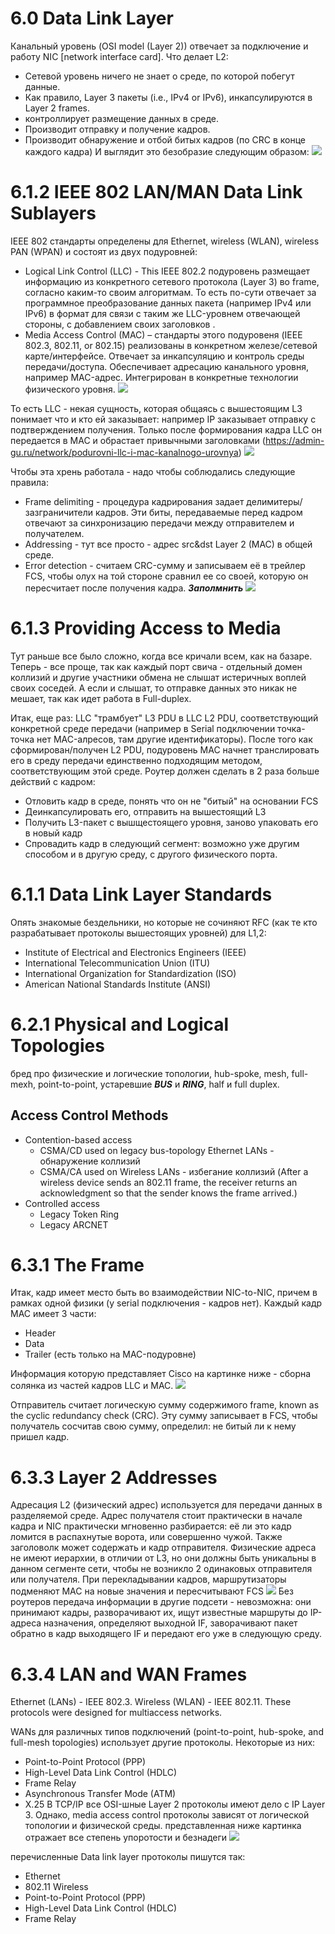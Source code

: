 # 6.0 Data Link Layer
Канальный уровень (OSI model (Layer 2)) отвечает за подключение и работу NIC [network interface card]. Что делает L2:
   * Сетевой уровень ничего не знает о среде, по которой побегут данные. 
   * Как правило, Layer 3 пакеты (i.e., IPv4 or IPv6), инкапсулируются в Layer 2 frames.
   * контроллирует размещение данных в среде.
   * Производит отправку и получение кадров.
   * Производит обнаружение и отбой битых кадров (по CRC в конце каждого кадра)
И выглядит это безобразие следующим образом:
![](./pictures/1.jpg)

# 6.1.2 IEEE 802 LAN/MAN Data Link Sublayers
IEEE 802 стандарты определены для Ethernet, wireless (WLAN), wireless PAN (WPAN) и состоят из двух подуровней:

   * Logical Link Control (LLC) - This IEEE 802.2 подуровень размещает информацию из конкретного сетевого протокола (Layer 3) во frame, согласно каким-то своим алгоритмам. То есть по-сути отвечает за программное преобразование данных пакета (например IPv4 или IPv6) в формат для связи с таким же LLC-уровнем отвечающей стороны, с добавлением своих заголовков .
   * Media Access Control (MAC) – стандарты этого подуровеня (IEEE 802.3, 802.11, or 802.15) реализованы в конкретном железе/сетевой карте/интерфейсе. Отвечает за инкапсуляцию и контроль среды передачи/доступа. Обеспечивает адресацию канального уровня, например MAC-адрес. Интегрирован в конкретные технологии физического уровня. 
   ![](./pictures/2.jpg)

То есть LLC - некая сущность, которая общаясь с вышестоящим L3 понимает что  и кто ей заказывает: например IP заказывает отправку с подтверждением получения. Только после формирования кадра LLC он передается в MAC и обрастает привычными заголовками (https://admin-gu.ru/network/podurovni-llc-i-mac-kanalnogo-urovnya)
   ![](./pictures/3.jpg)

Чтобы эта хрень работала - надо чтобы соблюдались следующие правила:
   * Frame delimiting - процедура кадрирования задает делимитеры/зазграничители кадров. Эти биты, передаваемые перед кадром отвечают за синхронизацию передачи между отправителем и получателем.
   * Addressing - тут все просто - адрес src&dst Layer 2 (MAC) в общей среде.
   * Error detection - считаем CRC-сумму и записываем её в трейлер FCS, чтобы олух на той стороне сравнил ее со своей, которую он пересчитает после получения кадра.
   ___Заполмнить___
![](./pictures/7.jpg)

# 6.1.3 Providing Access to Media
Тут раньше все было сложно, когда все кричали всем, как на базаре. Теперь - все проще, так как каждый порт свича - отдельный домен коллизий и другие участники обмена не слышат истеричных воплей своих соседей. А если и слышат, то отправке данных это никак не мешает, так как идет работа в Full-duplex. 

Итак, еще раз: LLC "трамбует" L3 PDU в LLC L2 PDU, соответствующий конкретной среде передачи (например в Serial подключении точка-точка нет MAC-алресов, там другие идентификаторы). После того как сформирован/получен L2 PDU, подуровень MAC  начнет транслировать его в среду передачи единственно подходящим методом, соответствующим этой среде. 
Роутер должен сделать в 2 раза больше действий с кадром:
   * Отловить кадр в среде, понять что он не "битый" на основании FCS
   * Деинкапсулировать его, отправить на вышестоящий L3
   * Получить L3-пакет с вышщестоящего уровня, заново упаковать его в новый кадр
   * Спровадить кадр в следующий сегмент: возможно уже другим способом и в другую среду, с другого физического порта.

# 6.1.1 Data Link Layer Standards
Опять знакомые бездельники, но которые не сочиняют RFC (как те кто разрабатывает протоколы вышестоящих уровней) для L1,2:
   * Institute of Electrical and Electronics Engineers (IEEE)
   * International Telecommunication Union (ITU)
   * International Organization for Standardization (ISO)
   * American National Standards Institute (ANSI)

# 6.2.1 Physical and Logical Topologies
бред про физические и логические топологии, hub-spoke, mesh, full-mexh, point-to-point, устаревшие ___BUS___ и ___RING___, half и full duplex.
## Access Control Methods
   * Contention-based access
     * CSMA/CD used on legacy bus-topology Ethernet LANs - обнаружение коллизий
     * CSMA/CA used on Wireless LANs - избегание коллизий (After a wireless device sends an 802.11 frame, the receiver returns an acknowledgment so that the sender knows the frame arrived.)
   * Controlled access
     * Legacy Token Ring
     * Legacy ARCNET

# 6.3.1 The Frame
Итак, кадр имеет место быть во взаимодействии NIC-to-NIC, причем в рамках одной физики (у serial подключения - кадров нет). Каждый кадр MAC имеет 3 части:
   * Header
   * Data
   * Trailer (есть только на MAC-подуровне)

Информация которую представляет Cisco на картинке ниже - сборна солянка из частей кадров LLC и MAC.
![](./pictures/4.jpg)

Отправитель считает логическую сумму содержимого frame, known as the cyclic redundancy check (CRC). Эту сумму записывает в  FCS, чтобы получатель сосчитав свою сумму, определил: не битый ли к нему пришел кадр.

# 6.3.3 Layer 2 Addresses
Адресация L2 (физический адрес) используется для передачи данных в разделяемой среде. Адрес получателя стоит практически в начале кадра и NIC практически мгновенно разбирается: её ли это кадр ломится в распахнутые ворота, или совершенно чужой. Также заголоволк может содержать и кадр отправителя.
Физические адреса не имеют иерархии, в отличии от L3, но они должны быть уникальны в данном сегменте сети, чтобы не возникло 2 одинаковых отправителя или получателя.
При перекладывании кадров, маршрутизаторы подменяют MAC на новые значения и пересчитывают FCS
![](./pictures/5.jpg)
Без роутеров передача информации в другие подсети - невозможна: они принимают кадры, разворачивают их, ищут известные маршруты до IP-адреса назначения, определяют выходной IF, заворачивают пакет обратно в кадр выходящего IF и передают его уже в следующую среду.

# 6.3.4 LAN and WAN Frames
Ethernet (LANs) - IEEE 802.3. Wireless (WLAN) - IEEE 802.11. These protocols were designed for multiaccess networks.

WANs для различных типов подключений (point-to-point, hub-spoke, and full-mesh topologies) использует другие протоколы. Некоторые из них:
   * Point-to-Point Protocol (PPP)
   * High-Level Data Link Control (HDLC)
   * Frame Relay
   * Asynchronous Transfer Mode (ATM)
   * X.25
В TCP/IP все OSI-шные Layer 2 протоколы имеют дело с IP Layer 3. Однако, media access control протоколы зависят от логической топологии и физической среды. представленная ниже картинка отражает все степень упоротости и безнадеги
![](./pictures/6.jpg)

перечисленные Data link layer протоколы пишутся так:
   * Ethernet
   * 802.11 Wireless
   * Point-to-Point Protocol (PPP)
   * High-Level Data Link Control (HDLC)
   * Frame Relay